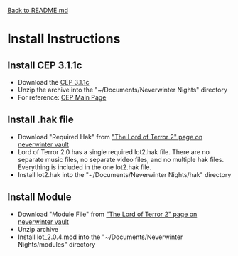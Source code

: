 [Back to README.md](README.md)

# Install Instructions

## Install CEP 3.1.1c
* Download the [CEP 3.1.1c](https://neverwintervault.org/sites/all/modules/pubdlcnt/pubdlcnt.php?fid=291719)
* Unzip the archive into the "~/Documents/Neverwinter Nights" directory
* For reference: [CEP Main Page](https://neverwintervault.org/project/nwnee/hakpak/combined/cep-3-community-expansion-pack)

## Install .hak file
* Download "Required Hak" from ["The Lord of Terror 2" page on neverwinter vault](https://neverwintervault.org/project/nwnee/module/lord-terror-2)
* Lord of Terror 2.0 has a single required lot2.hak file.  There are no separate music files, no separate video files, and no multiple hak files.   Everything is included in the one lot2.hak file.
* Install lot2.hak into the "~/Documents/Neverwinter Nights/hak" directory

## Install Module
* Download "Module File" from ["The Lord of Terror 2" page on neverwinter vault](https://neverwintervault.org/project/nwnee/module/lord-terror-2)
* Unzip archive
* Install lot_2.0.4.mod into the "~/Documents/Neverwinter Nights/modules" directory
